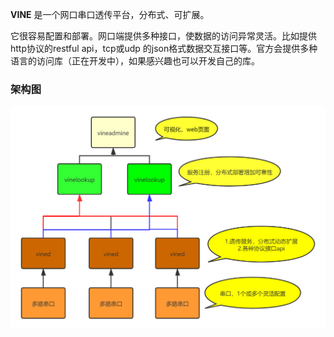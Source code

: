 **VINE** 是一个网口串口透传平台，分布式、可扩展。

它很容易配置和部署。网口端提供多种接口，使数据的访问异常灵活。比如提供http协议的restful api，tcp或udp 的json格式数据交互接口等。官方会提供多种语言的访问库（正在开发中），如果感兴趣也可以开发自己的库。

### 架构图
<img src="./vine_framework.png" width="700" />

